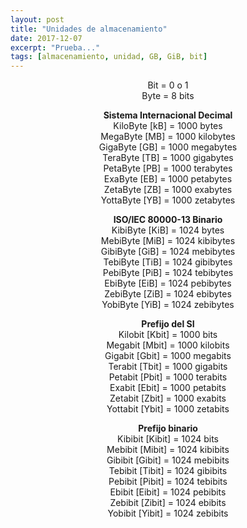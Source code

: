 ```yaml
---
layout: post
title: "Unidades de almacenamiento"
date: 2017-12-07
excerpt: "Prueba..."
tags: [almacenamiento, unidad, GB, GiB, bit]
---
```


<div align="center">
Bit 	= 	0 o 1<br>
Byte 	= 	8 bits<br>  
  
<b>Sistema Internacional Decimal</b>  
KiloByte 	[kB] 	= 	1000 bytes  
MegaByte 	[MB] 	= 	1000 kilobytes  
GigaByte 	[GB] 	= 	1000 megabytes  
TeraByte 	[TB] 	= 	1000 gigabytes  
PetaByte 	[PB] 	= 	1000 terabytes  
ExaByte 	[EB] 	= 	1000 petabytes  
ZetaByte 	[ZB] 	= 	1000 exabytes  
YottaByte   [YB] 	= 	1000 zetabytes  
  
<b>ISO/IEC 80000-13 Binario</b>  
KibiByte 	[KiB] 	= 	1024 bytes  
MebiByte 	[MiB] 	= 	1024 kibibytes  
GibiByte 	[GiB] 	= 	1024 mebibytes  
TebiByte 	[TiB] 	= 	1024 gibibytes  
PebiByte 	[PiB] 	= 	1024 tebibytes  
EbiByte 	[EiB] 	= 	1024 pebibytes  
ZebiByte 	[ZiB] 	= 	1024 ebibytes  
YobiByte 	[YiB] 	= 	1024 zebibytes  
  
<b>Prefijo del SI</b>  
Kilobit 	[Kbit] 	= 	1000 bits  
Megabit 	[Mbit] 	= 	1000 kilobits  
Gigabit 	[Gbit] 	= 	1000 megabits  
Terabit 	[Tbit] 	= 	1000 gigabits  
Petabit 	[Pbit] 	= 	1000 terabits  
Exabit 	    [Ebit] 	= 	1000 petabits  
Zetabit 	[Zbit] 	= 	1000 exabits  
Yottabit 	[Ybit] 	= 	1000 zetabits  
  
<b>Prefijo binario</b>  
Kibibit 	[Kibit] 	= 	1024 bits  
Mebibit 	[Mibit] 	= 	1024 kibibits  
Gibibit 	[Gibit] 	= 	1024 mebibits  
Tebibit 	[Tibit] 	= 	1024 gibibits  
Pebibit 	[Pibit] 	= 	1024 tebibits  
Ebibit 	    [Eibit] 	= 	1024 pebibits  
Zebibit 	[Zibit] 	= 	1024 ebibits  
Yobibit 	[Yibit] 	= 	1024 zebibits  
</div>
